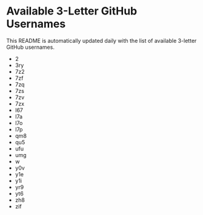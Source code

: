 # Available 3-Letter GitHub Usernames

This README is automatically updated daily with the list of available 3-letter GitHub usernames.

- 2
- 3ry
- 7z2
- 7zf
- 7zq
- 7zs
- 7zv
- 7zx
- l67
- l7a
- l7o
- l7p
- qm8
- qu5
- ufu
- umg
- w
- y0v
- y1e
- y1i
- yr9
- yt6
- zh8
- zif
